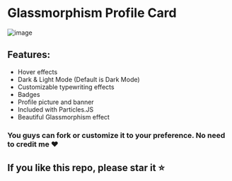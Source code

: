 # Glassmorphism Profile Card

![image](https://github.com/amethode/profile/assets/157130758/a137fb17-3bb4-4504-94b4-4754d1329082)

## Features:
- Hover effects
- Dark & Light Mode (Default is Dark Mode)
- Customizable typewriting effects
- Badges
- Profile picture and banner
- Included with Particles.JS
- Beautiful Glassmorphism effect

### You guys can fork or customize it to your preference. No need to credit me ❤️

## If you like this repo, please star it ⭐
